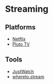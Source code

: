 # Streaming

## Platforms

- [Netflix](https://netflix.com)
- [Pluto TV](https://pluto.tv)

## Tools

- [JustWatch](https://justwatch.com)
- [whereto.stream](https://whereto.stream)
